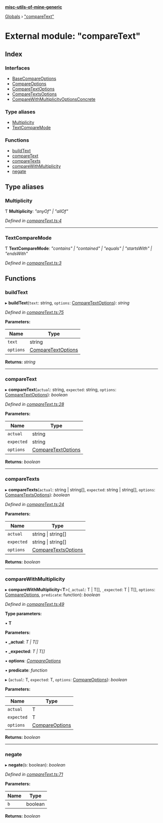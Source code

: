 **[misc-utils-of-mine-generic](../README.md)**

[Globals](../globals.md) › ["compareText"](_comparetext_.md)

# External module: "compareText"

## Index

### Interfaces

* [BaseCompareOptions](../interfaces/_comparetext_.basecompareoptions.md)
* [CompareOptions](../interfaces/_comparetext_.compareoptions.md)
* [CompareTextOptions](../interfaces/_comparetext_.comparetextoptions.md)
* [CompareTextsOptions](../interfaces/_comparetext_.comparetextsoptions.md)
* [CompareWithMultiplicityOptionsConcrete](../interfaces/_comparetext_.comparewithmultiplicityoptionsconcrete.md)

### Type aliases

* [Multiplicity](_comparetext_.md#multiplicity)
* [TextCompareMode](_comparetext_.md#textcomparemode)

### Functions

* [buildText](_comparetext_.md#buildtext)
* [compareText](_comparetext_.md#comparetext)
* [compareTexts](_comparetext_.md#comparetexts)
* [compareWithMultiplicity](_comparetext_.md#comparewithmultiplicity)
* [negate](_comparetext_.md#negate)

## Type aliases

###  Multiplicity

Ƭ **Multiplicity**: *"anyOf" | "allOf"*

*Defined in [compareText.ts:4](https://github.com/cancerberoSgx/misc-utils-of-mine/blob/8751647/misc-utils-of-mine-generic/src/compareText.ts#L4)*

___

###  TextCompareMode

Ƭ **TextCompareMode**: *"contains" | "contained" | "equals" | "startsWith" | "endsWith"*

*Defined in [compareText.ts:3](https://github.com/cancerberoSgx/misc-utils-of-mine/blob/8751647/misc-utils-of-mine-generic/src/compareText.ts#L3)*

## Functions

###  buildText

▸ **buildText**(`text`: string, `options`: [CompareTextOptions](../interfaces/_comparetext_.comparetextoptions.md)): *string*

*Defined in [compareText.ts:75](https://github.com/cancerberoSgx/misc-utils-of-mine/blob/8751647/misc-utils-of-mine-generic/src/compareText.ts#L75)*

**Parameters:**

Name | Type |
------ | ------ |
`text` | string |
`options` | [CompareTextOptions](../interfaces/_comparetext_.comparetextoptions.md) |

**Returns:** *string*

___

###  compareText

▸ **compareText**(`actual`: string, `expected`: string, `options`: [CompareTextOptions](../interfaces/_comparetext_.comparetextoptions.md)): *boolean*

*Defined in [compareText.ts:28](https://github.com/cancerberoSgx/misc-utils-of-mine/blob/8751647/misc-utils-of-mine-generic/src/compareText.ts#L28)*

**Parameters:**

Name | Type |
------ | ------ |
`actual` | string |
`expected` | string |
`options` | [CompareTextOptions](../interfaces/_comparetext_.comparetextoptions.md) |

**Returns:** *boolean*

___

###  compareTexts

▸ **compareTexts**(`actual`: string | string[], `expected`: string | string[], `options`: [CompareTextsOptions](../interfaces/_comparetext_.comparetextsoptions.md)): *boolean*

*Defined in [compareText.ts:24](https://github.com/cancerberoSgx/misc-utils-of-mine/blob/8751647/misc-utils-of-mine-generic/src/compareText.ts#L24)*

**Parameters:**

Name | Type |
------ | ------ |
`actual` | string \| string[] |
`expected` | string \| string[] |
`options` | [CompareTextsOptions](../interfaces/_comparetext_.comparetextsoptions.md) |

**Returns:** *boolean*

___

###  compareWithMultiplicity

▸ **compareWithMultiplicity**<**T**>(`_actual`: T | T[], `_expected`: T | T[], `options`: [CompareOptions](../interfaces/_comparetext_.compareoptions.md), `predicate`: function): *boolean*

*Defined in [compareText.ts:49](https://github.com/cancerberoSgx/misc-utils-of-mine/blob/8751647/misc-utils-of-mine-generic/src/compareText.ts#L49)*

**Type parameters:**

▪ **T**

**Parameters:**

▪ **_actual**: *T | T[]*

▪ **_expected**: *T | T[]*

▪ **options**: *[CompareOptions](../interfaces/_comparetext_.compareoptions.md)*

▪ **predicate**: *function*

▸ (`actual`: T, `expected`: T, `options`: [CompareOptions](../interfaces/_comparetext_.compareoptions.md)): *boolean*

**Parameters:**

Name | Type |
------ | ------ |
`actual` | T |
`expected` | T |
`options` | [CompareOptions](../interfaces/_comparetext_.compareoptions.md) |

**Returns:** *boolean*

___

###  negate

▸ **negate**(`b`: boolean): *boolean*

*Defined in [compareText.ts:71](https://github.com/cancerberoSgx/misc-utils-of-mine/blob/8751647/misc-utils-of-mine-generic/src/compareText.ts#L71)*

**Parameters:**

Name | Type |
------ | ------ |
`b` | boolean |

**Returns:** *boolean*